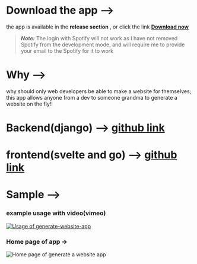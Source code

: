 # Download the app -->
the app is available in the **release section** , or click the link **[Download now](https://github.com/MONISHSHARMA080/generate-website-app/releases/download/APK_file/application-ddddeb54-39b9-432f-8225-7f87d85320f8.1.apk)** 

>***Note:*** The login with Spotify will not work as I have not removed Spotify from the development mode, and will require me to provide your email to the Spotify for it to work

# Why -->
why should only web developers be able to make a website for themselves; this app allows anyone from a dev to someone grandma to generate a website on the fly!!

# Backend(django) --> [github link](https://github.com/MONISHSHARMA080/first-webiste-backend-django)
# frontend(svelte and go) --> [github link](https://github.com/MONISHSHARMA080/deploy_first_website-to_fly)

# Sample -->
### example usage with video(vimeo)
[![Usage of generate-website-app](https://vumbnail.com/1004802056.jpg)](https://vimeo.com/1004802056)

### Home page of app ->
![Home page of generate a website app](https://upwork-usw2-prod-agora-file-storage.s3.us-west-2.amazonaws.com/profile/portfolio/thumbnail/4d2e24941fc74833847e825c3d064f8b?response-content-disposition=inline;+filename=%22image_original%22;+filename*=utf-8%27%27image_original&X-Amz-Security-Token=IQoJb3JpZ2luX2VjEFsaCXVzLXdlc3QtMiJHMEUCIEkkPxLAyB291k9IJWr5hDRRjZpcOcQqA5SgJcsM3bgTAiEA5HRpgvtCHOuZD86pRFvDmwCSObe%2BgL/1kCTkztyrCk4qzQQIdBAAGgw3Mzk5MzkxNzM4MTkiDGVua6ySp4SL6Z5m0SqqBL4SUnsnLAJ11RAFl5UWkqaaudHk/WEgVGk9XbEBBfXqqSQmlfAtbmCft%2BTCjIQr8nw2RSs2E8mBzj8ldD%2BjtiPfZ3XtVLpCBdoTj/SDVhuJZ%2BhvOFgcaWGAZMeYxKaLmEj94C51BtKwVz8%2BQ72EDPJqcnp/TfJMgOhKt%2B9kQ/KsykB7PUp7H7iSrD0OB8e6TU2R7VbiZQnIOLaKq1XcqI5rWtidgwMRIw8EiW2iMYuhTn1/TcwurLUWiYEg4jiT46l6jq%2BeMCFWnKWgBXyQfvNpy40WAjN/JbHpQxeqT2TyGBQMw4jyKnP1VExT8osAn1/6VrJP6qjAfDGlR9rOKn3bBgYtNBwaLsPndKFhLhol%2BIkyHKsfTR0njlHS%2BBBkqLuxj5y1I5qnJMdQcGWDxG/L0pi2bDNM3OL3%2BPPnzN6UGRky2yQ5ky69QSLIN4WtEwt37vlCYjMyb4yK9fOvUqlhcii64JCWeXmJpifzqrEZtcsP0hXc9o42cyN936aEh0qeBqitRj/G52qQG/n9FB9ik1a3QpYOglOwxSMiEbl8zlf25XQGBmg%2BffV0yyiHXMG%2BhQi27JVsGNHL5KF1BmD9S1BZko5pPkm21lJ/Dfo4Ro03vujzWHsXLzWf0vs4ifIEd0eb85yZbhg4HD6Vpfwds4a0UW1GpSgeKDynBxQQfJGCAPPk8UH/6ONnoHU2g7cT7uTtjV1w0wE2E6Wa%2BtrPZSPUIBs0J1uSMIvry7YGOqcBKpmvcLbgSMQ64GWw6hb%2BRjRqqKisjezihD6OEZdfbgWxLOLu5jcvjJhx7BNQb9Cesmq5z4uhNOjzZzKueAPwqwpdjsSSwnaHYakaMhLIu8o0oIcVWXxKhTNlb/iXL7uTR74d%2BZv9I%2Bd7YhKNaBzsGAQt8SLIJMJTvxmnnsnydw3atm8M5fJRKF5Ga7jQhLaWsdMc8ZT6rYU1sR3A5CsK0W7/TBTKbvM=&X-Amz-Algorithm=AWS4-HMAC-SHA256&X-Amz-Date=20240831T113127Z&X-Amz-SignedHeaders=host&X-Amz-Expires=900&X-Amz-Credential=ASIA2YR6PYW55DALMRCK/20240831/us-west-2/s3/aws4_request&X-Amz-Signature=a5d52c818fafea79560c2aad531a25d46d065495c7d38d49c4be121f82fcdbea)
